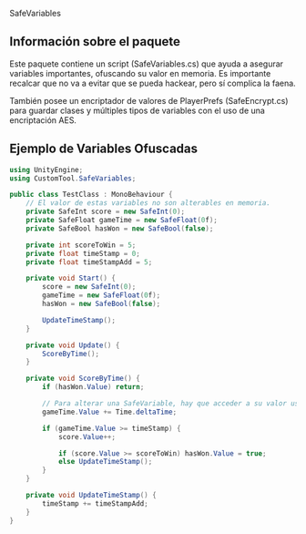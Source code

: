 SafeVariables

## Información sobre el paquete
Este paquete contiene un script (SafeVariables.cs) que ayuda a asegurar variables importantes, ofuscando su valor en memoria. Es importante recalcar que no va a evitar que se pueda hackear, pero sí complica la faena.

También posee un encriptador de valores de PlayerPrefs (SafeEncrypt.cs) para guardar clases y múltiples tipos de variables con el uso de una encriptación AES.

## Ejemplo de Variables Ofuscadas
```C#
using UnityEngine;
using CustomTool.SafeVariables;

public class TestClass : MonoBehaviour {
    // El valor de estas variables no son alterables en memoria.
    private SafeInt score = new SafeInt(0);
    private SafeFloat gameTime = new SafeFloat(0f);
    private SafeBool hasWon = new SafeBool(false);

    private int scoreToWin = 5;
    private float timeStamp = 0;
    private float timeStampAdd = 5;

    private void Start() {
        score = new SafeInt(0);
        gameTime = new SafeFloat(0f);
        hasWon = new SafeBool(false);

        UpdateTimeStamp();
    }

    private void Update() {
        ScoreByTime();
    }

    private void ScoreByTime() {
        if (hasWon.Value) return;

        // Para alterar una SafeVariable, hay que acceder a su valor usando la variable 'Value'
        gameTime.Value += Time.deltaTime;

        if (gameTime.Value >= timeStamp) {
            score.Value++;

            if (score.Value >= scoreToWin) hasWon.Value = true;
            else UpdateTimeStamp();
        }
    }

    private void UpdateTimeStamp() {
        timeStamp += timeStampAdd;
    }
}
```
